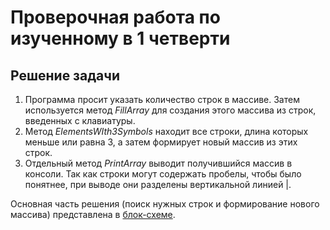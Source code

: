 # Проверочная работа по изученному в 1 четверти
## Решение задачи

1. Программа просит указать количество строк в массиве. Затем используется метод *FillArray* для создания этого массива из строк, введенных с клавиатуры.
2. Метод *ElementsWIth3Symbols* находит все строки, длина которых меньше или равна 3, а затем формирует новый массив из этих строк.
3. Отдельный метод *PrintArray* выводит получившийся массив в консоли. Так как строки могут содержать пробелы, чтобы было понятнее, при выводе они разделены вертикальной линией |.

Основная часть решения (поиск нужных строк и формирование нового массива) представлена в [блок-схеме](Flowchart.drawio.png "блоксхема к задаче").

